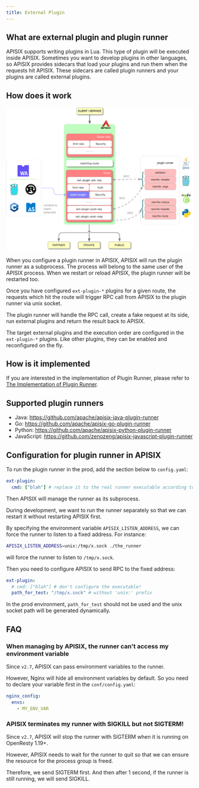 ```yaml
---
title: External Plugin
---
```


<!--
#
# Licensed to the Apache Software Foundation (ASF) under one or more
# contributor license agreements.  See the NOTICE file distributed with
# this work for additional information regarding copyright ownership.
# The ASF licenses this file to You under the Apache License, Version 2.0
# (the "License"); you may not use this file except in compliance with
# the License.  You may obtain a copy of the License at
#
#     http://www.apache.org/licenses/LICENSE-2.0
#
# Unless required by applicable law or agreed to in writing, software
# distributed under the License is distributed on an "AS IS" BASIS,
# WITHOUT WARRANTIES OR CONDITIONS OF ANY KIND, either express or implied.
# See the License for the specific language governing permissions and
# limitations under the License.
#
-->

## What are external plugin and plugin runner

APISIX supports writing plugins in Lua. This type of plugin will be executed
inside APISIX. Sometimes you want to develop plugins in other languages, so APISIX
provides sidecars that load your plugins and run them when the requests hit
APISIX. These sidecars are called plugin runners and your plugins are called
external plugins.

## How does it work

![external-plugin](../../assets/images/external-plugin.png)

When you configure a plugin runner in APISIX, APISIX will run the plugin runner
as a subprocess. The process will belong to the same user of the APISIX
process. When we restart or reload APISIX, the plugin runner will be restarted too.

Once you have configured `ext-plugin-*` plugins for a given route, the requests
which hit the route will trigger RPC call from APISIX to the plugin runner via
unix socket.

The plugin runner will handle the RPC call, create a fake request at its side,
run external plugins and return the result back to APISIX.

The target external plugins and the execution order are configured in the `ext-plugin-*`
plugins. Like other plugins, they can be enabled and reconfigured on the fly.

## How is it implemented

If you are interested in the implementation of Plugin Runner, please refer to [The Implementation of Plugin Runner](./internal/plugin-runner.md).

## Supported plugin runners

- Java: https://github.com/apache/apisix-java-plugin-runner
- Go: https://github.com/apache/apisix-go-plugin-runner
- Python: https://github.com/apache/apisix-python-plugin-runner
- JavaScript: https://github.com/zenozeng/apisix-javascript-plugin-runner

## Configuration for plugin runner in APISIX

To run the plugin runner in the prod, add the section below to `config.yaml`:

```yaml
ext-plugin:
  cmd: ["blah"] # replace it to the real runner executable according to the runner you choice
```

Then APISIX will manage the runner as its subprocess.

During development, we want to run the runner separately so that we can restart it without
restarting APISIX first.

By specifying the environment variable `APISIX_LISTEN_ADDRESS`, we can force the runner to
listen to a fixed address.
For instance:

```bash
APISIX_LISTEN_ADDRESS=unix:/tmp/x.sock ./the_runner
```

will force the runner to listen to `/tmp/x.sock`.

Then you need to configure APISIX to send RPC to the fixed address:

```yaml
ext-plugin:
  # cmd: ["blah"] # don't configure the executable!
  path_for_test: "/tmp/x.sock" # without 'unix:' prefix
```

In the prod environment, `path_for_test` should not be used and the unix socket
path will be generated dynamically.

## FAQ

### When managing by APISIX, the runner can't access my environment variable

Since `v2.7`, APISIX can pass environment variables to the runner.

However, Nginx will hide all environment variables by default. So you need to
declare your variable first in the `conf/config.yaml`:

```yaml
nginx_config:
  envs:
    - MY_ENV_VAR
```

### APISIX terminates my runner with SIGKILL but not SIGTERM!

Since `v2.7`, APISIX will stop the runner with SIGTERM when it is running on
OpenResty 1.19+.

However, APISIX needs to wait for the runner to quit so that we can ensure the resource
for the process group is freed.

Therefore, we send SIGTERM first. And then after 1 second, if the runner is still
running, we will send SIGKILL.
